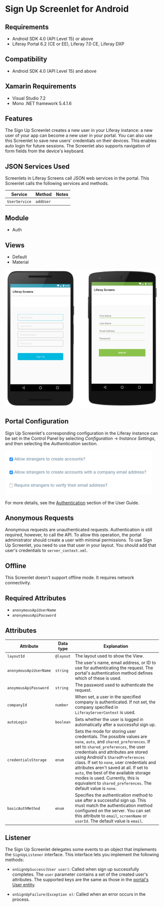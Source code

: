 # Sign Up Screenlet for Android [](id=signupscreenlet-for-android)

## Requirements [](id=requirements)

- Android SDK 4.0 (API Level 15) or above
- Liferay Portal 6.2 (CE or EE), Liferay 7.0 CE, Liferay DXP 

## Compatibility [](id=compatibility)

- Android SDK 4.0 (API Level 15) and above

## Xamarin Requirements [](id=xamarin-requirements)

- Visual Studio 7.2
- Mono .NET framework 5.4.1.6

## Features [](id=features)

The Sign Up Screenlet creates a new user in your Liferay instance: a new user of
your app can become a new user in your portal. You can also use this Screenlet
to save new users' credentials on their devices. This enables auto login for
future sessions. The Screenlet also supports navigation of form fields from the
device's keyboard. 

## JSON Services Used [](id=json-services-used)

Screenlets in Liferay Screens call JSON web services in the portal. This 
Screenlet calls the following services and methods.

| Service | Method | Notes | 
| ------- | ------ | ----- |
| `UserService` | `addUser` |  |

## Module [](id=module)

- Auth

## Views [](id=views)

- Default
- Material

![The Sign Up Screenlet with the Default (left) and Material (right) Viewsets.](../../../images/screens-android-signup.png)

## Portal Configuration [](id=portal-configuration)

Sign Up Screenlet's corresponding configuration in the Liferay instance can be 
set in the Control Panel by selecting *Configuration* &rarr; *Instance 
Settings*, and then selecting the *Authentication* section. 

![The Liferay instance's authentication settings.](../../../images/screens-portal-signup.png)

For more details, see the 
[Authentication](/discover/portal/-/knowledge_base/7-1/authentication) 
section of the User Guide. 

## Anonymous Requests [](id=anonymous-requests)

Anonymous requests are unauthenticated requests. Authentication is
still required, however, to call the API. To allow this operation, the portal
administrator should create a user with minimal permissions. To use
Sign Up Screenlet, you need to use that user in your layout. You should add that
user's credentials to `server_context.xml`. 

## Offline [](id=offline)

This Screenlet doesn't support offline mode. It requires network connectivity. 

## Required Attributes [](id=required-attributes)

- `anonymousApiUserName`
- `anonymousApiPassword`

## Attributes [](id=attributes)

| Attribute | Data type | Explanation |
|-----------|-----------|-------------| 
| `layoutId` | `@layout` | The layout used to show the View.|
| `anonymousApiUserName` | `string` | The user's name, email address, or ID to use for authenticating the request. The portal's authentication method defines which of these is used. |
| `anoymousApiPassword` | `string` | The password used to authenticate the request. |
| `companyId` | `number` | When set, a user in the specified company is authenticated. If not set, the company specified in `LiferayServerContext` is used. |
| `autoLogin` | `boolean` | Sets whether the user is logged in automatically after a successful sign up. |
| `credentialsStorage` | `enum` | Sets the mode for storing user credentials. The possible values are `none`, `auto`, and `shared_preferences`. If set to `shared_preferences`, the user credentials and attributes are stored using Android's `SharedPreferences` class. If set to `none`, user credentials and attributes aren't saved at all. If set to `auto`, the best of the available storage modes is used. Currently, this is equivalent to `shared_preferences`. The default value is `none`. |
|`basicAuthMethod`|`enum`| Specifies the authentication method to use after a successful sign up. This must match the authentication method configured on the server. You can set this attribute to `email`, `screenName` or `userId`. The default value is `email`. |

## Listener [](id=listener)

The Sign Up Screenlet delegates some events to an object that implements the 
`SignUpListener` interface. This interface lets you implement the following 
methods: 

- `onSignUpSuccess(User user)`: Called when sign up successfully completes. The 
  `user` parameter contains a set of the created user's attributes. The 
  supported keys are the same as those in the [portal's User entity](https://github.com/liferay/liferay-portal/blob/6.2.x/portal-impl/src/com/liferay/portal/service.xml#L2227).

- `onSignUpFailure(Exception e)`: Called when an error occurs in the process.
